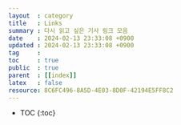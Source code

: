 ```yaml
---
layout  : category 
title   : Links
summary : 다시 읽고 싶은 기사 링크 모음 
date    : 2024-02-13 23:33:08 +0900
updated : 2024-02-13 23:33:08 +0900
tag     : 
toc     : true
public  : true
parent  : [[index]]
latex   : false
resource: 8C6FC496-8A5D-4E03-8D0F-42194E5FF8C2
---
```

* TOC
{:toc}

# 
